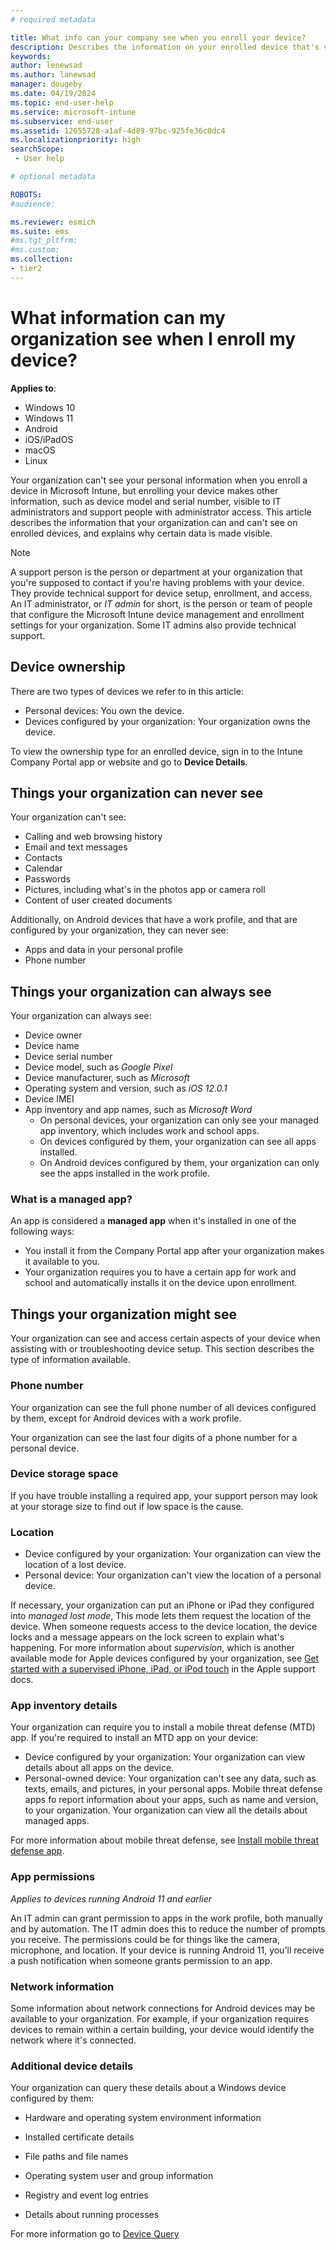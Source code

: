 ```yaml
---
# required metadata

title: What info can your company see when you enroll your device?
description: Describes the information on your enrolled device that's visible to your organization.  
keywords:
author: lenewsad
ms.author: lanewsad
manager: dougeby
ms.date: 04/19/2024
ms.topic: end-user-help
ms.service: microsoft-intune
ms.subservice: end-user
ms.assetid: 12655728-a1af-4d89-97bc-925fe36c0dc4
ms.localizationpriority: high
searchScope:
 - User help

# optional metadata

ROBOTS:  
#audience:

ms.reviewer: esmich
ms.suite: ems
#ms.tgt_pltfrm:
#ms.custom:
ms.collection:
- tier2
---
```


# What information can my organization see when I enroll my device?  

**Applies to**: 
- Windows 10
- Windows 11
- Android
- iOS/iPadOS
- macOS
- Linux 

Your organization can't see your personal information when you enroll a device in Microsoft Intune, but enrolling your device makes other information, such as device model and serial number, visible to IT administrators and support people with administrator access. This article describes the information that your organization can and can't see on enrolled devices, and explains why certain data is made visible. 

> [!NOTE]
> A support person is the person or department at your organization that you're supposed to contact if you're having problems with your device. They provide technical support for device setup, enrollment, and access. An IT administrator, or *IT admin* for short, is the person or team of people that configure the Microsoft Intune device management and enrollment settings for your organization. Some IT admins also provide technical support.  

## Device ownership  

There are two types of devices we refer to in this article:    

* Personal devices: You own the device.   
* Devices configured by your organization: Your organization owns the device.  

To view the ownership type for an enrolled device, sign in to the Intune Company Portal app or website and go to **Device Details**.  

## Things your organization can never see

Your organization can't see:  

- Calling and web browsing history
- Email and text messages
- Contacts
- Calendar
- Passwords
- Pictures, including what's in the photos app or camera roll
- Content of user created documents  

Additionally, on Android devices that have a work profile, and that are configured by your organization, they can never see: 
  - Apps and data in your personal profile  
  - Phone number 

## Things your organization can always see  

Your organization can always see:  

- Device owner
- Device name
- Device serial number
- Device model, such as *Google Pixel*
- Device manufacturer, such as *Microsoft*
- Operating system and version, such as *iOS 12.0.1*
- Device IMEI
- App inventory and app names, such as *Microsoft Word*   
  - On personal devices, your organization can only see your managed app inventory, which includes work and school apps. 
  - On devices configured by them, your organization can see all apps installed.    
  - On Android devices configured by them, your organization can only see the apps installed in the work profile.  
 
### What is a managed app? 
An app is considered a **managed app** when it's installed in one of the following ways:  
 * You install it from the Company Portal app after your organization makes it available to you. 
 * Your organization requires you to have a certain app for work and school and automatically installs it on the device upon enrollment.  

## Things your organization might see  

Your organization can see and access certain aspects of your device when assisting with or troubleshooting device setup. This section describes the type of information  available.       

### Phone number  
Your organization can see the full phone number of all devices configured by them, except for Android devices with a work profile.   

Your organization can see the last four digits of a phone number for a personal device.     

### Device storage space   
If you have trouble installing a required app, your support person may look at your storage size to find out if low space is the cause.   

### Location 

* Device configured by your organization: Your organization can view the location of a lost device. 
* Personal device: Your organization can't view the location of a personal device.   

If necessary, your organization can put an iPhone or iPad they configured into *managed lost mode*, This mode lets them request the location of the device. When someone requests access to the device location, the device locks and a message appears on the lock screen to explain what's happening. For more information about *supervision*, which is another available mode for Apple devices configured by your organization, see [Get started with a supervised iPhone, iPad, or iPod touch](https://go.microsoft.com/fwlink/?linkid=853816) in the Apple support docs.  

### App inventory details

Your organization can require you to install a mobile threat defense (MTD) app. If you're required to install an MTD app on your device:   

* Device configured by your organization: Your organization can view details about all apps on the device. 
* Personal-owned device: Your organization can't see any data, such as texts, emails, and pictures, in your personal apps. Mobile threat defense apps fo report information about your apps, such as name and version, to your organization. Your organization can view all the details about managed apps.  

For more information about mobile threat defense, see [Install mobile threat defense app](set-up-mobile-threat-defense.md).  

### App permissions  
*Applies to devices running Android 11 and earlier* 

An IT admin can grant permission to apps in the work profile, both manually and by automation. The IT admin does this to reduce the number of prompts you receive. The permissions could be for things like the camera, microphone, and location. If your device is running Android 11, you'll receive a push notification when someone grants permission to an app.

###  Network information
Some information about network connections for Android devices may be available to your organization. For example, if your organization requires devices to remain within a certain building, your device would identify the network where it's connected.  

### Additional device details

Your organization can query these details about a Windows device configured by them:  

 - Hardware and operating system environment information

 - Installed certificate details

 - File paths and file names

 - Operating system user and group information

 - Registry and event log entries

 - Details about running processes

For more information go to [Device Query](../../analytics/device-query.md)
